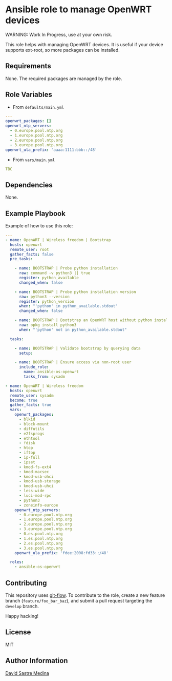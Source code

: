# Ansible role to manage OpenWRT devices

WARNING: Work In Progress, use at your own risk.

This role helps with managing OpenWRT devices. It is useful if your device
supports ext-root, so more packages can be installed.

## Requirements

None. The required packages are managed by the role.

## Role Variables

- From `defaults/main.yml`

```yaml
---
openwrt_packages: []
openwrt_ntp_servers:
  - 0.europe.pool.ntp.org
  - 1.europe.pool.ntp.org
  - 2.europe.pool.ntp.org
  - 3.europe.pool.ntp.org
openwrt_ula_prefix: 'aaaa:1111:bbb::/48'
```

- From `vars/main.yml`

```yaml
TBC
```

## Dependencies

None.

## Example Playbook

Example of how to use this role:

```yaml
---
- name: OpenWRT | Wireless freedom | Bootstrap
  hosts: openwrt
  remote_user: root
  gather_facts: false
  pre_tasks:

    - name: BOOTSTRAP | Probe python installation
      raw: command -v python3 || true
      register: python_available
      changed_when: false

    - name: BOOTSTRAP | Probe python installation version
      raw: python3 --version
      register: python_version
      when: "'python' in python_available.stdout"
      changed_when: false

    - name: BOOTSTRAP | Bootstrap an OpenWRT host without python installed
      raw: opkg install python3
      when: "'python' not in python_available.stdout"

  tasks:

    - name: BOOTSTRAP | Validate bootstrap by querying data
      setup:

    - name: BOOTSTRAP | Ensure access via non-root user
      include_role:
        name: ansible-os-openwrt
        tasks_from: sysadm

- name: OpenWRT | Wireless freedom
  hosts: openwrt
  remote_user: sysadm
  become: true
  gather_facts: true
  vars:
    openwrt_packages:
      - blkid
      - block-mount
      - diffutils
      - e2fsprogs
      - ethtool
      - fdisk
      - htop
      - iftop
      - ip-full
      - ipset
      - kmod-fs-ext4
      - kmod-macsec
      - kmod-usb-ohci
      - kmod-usb-storage
      - kmod-usb-uhci
      - less-wide
      - luci-mod-rpc
      - python3
      - zoneinfo-europe
    openwrt_ntp_servers:
      - 0.europe.pool.ntp.org
      - 1.europe.pool.ntp.org
      - 2.europe.pool.ntp.org
      - 3.europe.pool.ntp.org
      - 0.es.pool.ntp.org
      - 1.es.pool.ntp.org
      - 2.es.pool.ntp.org
      - 3.es.pool.ntp.org
    openwrt_ula_prefix: 'fdee:2008:fd33::/48'

  roles:
    - ansible-os-openwrt
```

## Contributing

This repository uses [git-flow](http://nvie.com/posts/a-successful-git-branching-model/).
To contribute to the role, create a new feature branch (`feature/foo_bar_baz`),
and submit a pull request targeting the `develop` branch.

Happy hacking!

## License

MIT

## Author Information

[David Sastre Medina](mailto:d.sastre.medina@gmail.com?subject=[GitHub]%20Ansible%20OpenWRT%20role)
